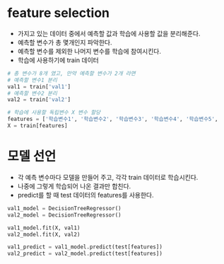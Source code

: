 # feature selection 
- 가지고 있는 데이터 중에서 예측할 값과 학습에 사용할 값을 분리해준다. 
- 예측할 변수가 총 몇개인지 파악한다. 
- 예측할 변수를 제외한 나머지 변수를 학습에 참여시킨다. 
- 학습에 사용하기에 train 데이터
```python
# 총 변수가 8개 였고, 만약 예측할 변수가 2개 라면 
# 예측할 변수1 분리    
val1 = train['val1']
# 예측할 변수2 분리    
val2 = train['val2']

# 학습에 사용할 독립변수 X 변수 할당    
features = ['학습변수1', '학습변수2', '학습변수3', '학습변수4',	'학습변수5',	'학습변수6']    
X = train[features]

```

# 모델 선언
- 각 예측 변수마다 모델을 만들어 주고, 각각 train 데이터로 학습시킨다. 
- 나중에 그렇게 학습되어 나온 결과만 합친다. 
- predict를 할 때 test 데이터의 features를 사용한다. 
```python
val1_model = DecisionTreeRegressor()
val2_model = DecisionTreeRegressor()

val1_model.fit(X, val1)
val2_model.fit(X, val2)

val1_predict = val1_model.predict(test[features])
val2_predict = val2_model.predict(test[features])
```
